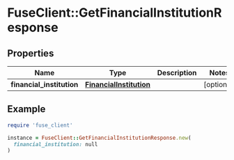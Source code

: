 # FuseClient::GetFinancialInstitutionResponse

## Properties

| Name | Type | Description | Notes |
| ---- | ---- | ----------- | ----- |
| **financial_institution** | [**FinancialInstitution**](FinancialInstitution.md) |  | [optional] |

## Example

```ruby
require 'fuse_client'

instance = FuseClient::GetFinancialInstitutionResponse.new(
  financial_institution: null
)
```

